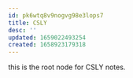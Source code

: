 ```yaml
---
id: pk6wtq8v9nogvg98e3lops7
title: CSLY
desc: ''
updated: 1659022493254
created: 1658923179318
---
```

this is the root node for CSLY notes. 
